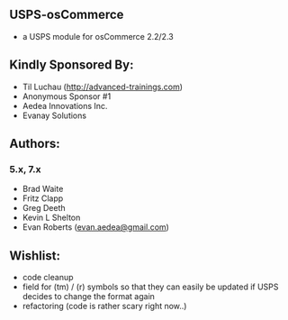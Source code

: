 ## USPS-osCommerce
- a USPS module for osCommerce 2.2/2.3

## Kindly Sponsored By:
- Til Luchau (http://advanced-trainings.com)
- Anonymous Sponsor #1
- Aedea Innovations Inc.
- Evanay Solutions


## Authors:

### 5.x, 7.x
- Brad Waite
- Fritz Clapp
- Greg Deeth
- Kevin L Shelton
- Evan Roberts (evan.aedea@gmail.com)


## Wishlist: 
- code cleanup
- field for (tm) / (r) symbols so that they can easily be updated if USPS decides to change the format again
- refactoring (code is rather scary right now..)

